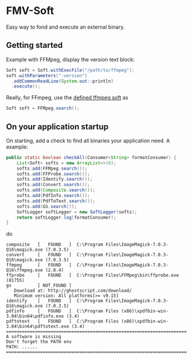 # FMV-Soft

Easy way to fond and execute an external binary. 


## Getting started

Example with FFMpeg, display the version text block:

```java
Soft soft = Soft.withExecFile("/path/to/ffmpeg");
soft.withParameters("-version")
  .addCommonReadLine(System.out::println)
  .execute();
```

Really, for FFmpeg, use the [defined ffmpeg soft](/..fmv-soft-auto/src/main/java/org/fagu/fmv/soft/ffmpeg/FFMpeg.java) as
```java
Soft soft = FFMpeg.search();
```


## On your application startup

On starting, add a check to find all binaries your application need. A example:
```java
public static boolean checkAll(Consumer<String> formatConsumer) {
	List<Soft> softs = new ArrayList<>(8);
	softs.add(FFMpeg.search());
	softs.add(FFProbe.search());
	softs.add(Identify.search());
	softs.add(Convert.search());
	softs.add(Composite.search());
	softs.add(PdfInfo.search());
	softs.add(PdfToText.search());
	softs.add(GS.search());
	SoftLogger softLogger = new SoftLogger(softs);
	return softLogger.log(formatConsumer);
}
```
do
```
composite   [   FOUND   ]  C:\Program Files\ImageMagick-7.0.3-Q16\magick.exe (7.0.3.5) 
convert     [   FOUND   ]  C:\Program Files\ImageMagick-7.0.3-Q16\magick.exe (7.0.3.5) 
ffmpeg      [   FOUND   ]  C:\Program Files\ImageMagick-7.0.3-Q16\ffmpeg.exe (2.8.4) 
ffprobe     [   FOUND   ]  C:\Program Files\FFMpeg\bin\ffprobe.exe (81755) 
gs          [ NOT_FOUND ] 
   Download at: http://ghostscript.com/download/ 
   Minimum version: All platforms[>= v9.15] 
identify    [   FOUND   ]  C:\Program Files\ImageMagick-7.0.3-Q16\magick.exe (7.0.3.5) 
pdfinfo     [   FOUND   ]  C:\Program Files (x86)\xpdfbin-win-3.04\bin64\pdfinfo.exe (3.4) 
pdftotext   [   FOUND   ]  C:\Program Files (x86)\xpdfbin-win-3.04\bin64\pdftotext.exe (3.4) 
===================================================================== 
A software is missing 
Don't forget the PATH env 
PATH: ......
===================================================================== 
```


